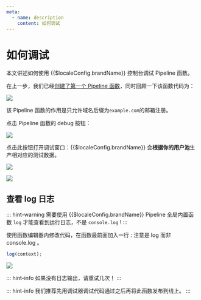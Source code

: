 ```yaml
---
meta:
  - name: description
    content: 如何调试
---
```


# 如何调试

<LastUpdated/>

本文讲述如何使用 {{$localeConfig.brandName}} 控制台调试 Pipeline 函数。

在上一步，我们已经[创建了第一个 Pipeline 函数](./write-your-first-pipeline-function.md)，同时回顾一下该函数代码为：

![](~@imagesZhCn/pipeline/1.png)

该 Pipeline 函数的作用是只允许域名后缀为`example.com`的邮箱注册。

点击 Pipeline 函数的 debug 按钮：

![](~@imagesZhCn/pipeline/2.png)

点击此按钮打开调试窗口：{{$localeConfig.brandName}} 会**根据你的用户池**生产相对应的测试数据。

![](~@imagesZhCn/pipeline/5.png)

![](~@imagesZhCn/pipeline/4.png)

## 查看 log 日志

::: hint-warning
需要使用 {{$localeConfig.brandName}} Pipeline 全局内置函数 `log` 才能查看到运行日志，不是 `console.log` !
:::

使用函数编辑器内修改代码，在函数最前面加入一行 : 注意是 log 而非 console.log 。

```js
log(context);
```

![](~@imagesZhCn/pipeline/6.png)

::: hint-info
如果没有日志输出，请重试几次！
:::

::: hint-info
我们推荐先用调试器调试代码通过之后再将此函数发布到线上。
:::
